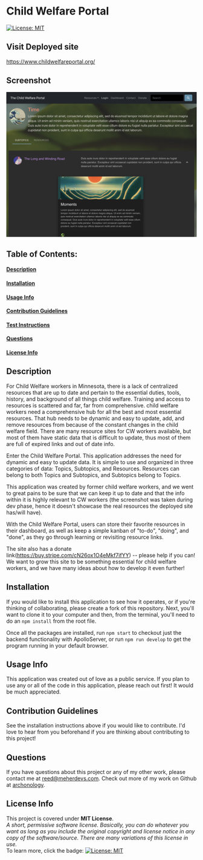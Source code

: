 # Child Welfare Portal
[![License: MIT](https://img.shields.io/badge/License-MIT-yellow.svg)](https://opensource.org/licenses/MIT)

## Visit Deployed site
https://www.childwelfareportal.org/

## Screenshot
![Sreenshot](./client/src/media/Screenshot%202023-01-24%20at%209.35.13%20PM.png)    
## Table of Contents:
#### [Description](#description)
#### [Installation](#installation)
#### [Usage Info](#usage-info)
#### [Contribution Guidelines](#contribution-guidelines)
#### [Test Instructions](#test-instructions)
#### [Questions](#questions)
#### [License Info](#license-info)

## Description
For Child Welfare workers in Minnesota, there is a lack of centralized resources that are up to date and pertain to the essential duties, tools, history, and background of all things child welfare. Training and access to resources is scattered and far, far from comprehensive. child welfare workers need a comprehensive hub for all the best and most essential resources. That hub needs to be dynamic and easy to update, add, and remove resources from because of the constant changes in the child welfare field. There are many resource sites for CW workers available, but most of them have static data that is difficult to update, thus most of them are full of expired links and out of date info.

Enter the Child Welfare Portal. This application addresses the need for dynamic and easy to update data. It is simple to use and organized in three categories of data: Topics, Subtopics, and Resources. Resources can belong to both Topics and Subtopics, and Subtopics belong to Topics. 

This application was created by former child welfare workers, and we went to great pains to be sure that we can keep it up to date and that the info within it is highly relevant to CW workers (the screenshot was taken during dev phase, hence it doesn't showcase the real resources the deployed site has/will have). 

With the Child Welfare Portal, users can store their favorite resources in their dashboard, as well as keep a simple kanban of "to-do", "doing", and "done", as they go through learning or revisiting resource links. 

The site also has a donate link(https://buy.stripe.com/cN26ox1O4eMkf7ifYY) -- please help if you can! We want to grow this site to be something essential for child welfare workers, and we have many ideas about how to develop it even further!
    
## Installation
If you would like to install this application to see how it operates, or if you're thinking of collaborating, please create a fork of this repository. Next, you'll want to clone it to your computer and then, from the terminal, you'll need to do an `npm install` from the root file.  

Once all the packages are installed, run `npm start` to checkout just the backend functionality with ApolloServer, or run `npm run develop` to get the program running in your default browser.

## Usage Info
This application was created out of love as a public service. If you plan to use any or all of the code in this application, please reach out first! It would be much appreciated. 

## Contribution Guidelines
See the installation instructions above if you would like to contribute. I'd love to hear from you beforehand if you are thinking about contributing to this project!

## Questions
If you have questions about this project or any of my other work, please contact me at reed@meherdevs.com. Check out more of my work on Github at [archonology](https://github.com/archonology).
    
## License Info
This project is covered under **MIT License**. 
<br>
*A short, permissive software license. Basically, you can do whatever you want as long as you include the original copyright and license notice in any copy of the software/source.  There are many variations of this license in use.* 
<br>
To learn more, click the badge: [![License: MIT](https://img.shields.io/badge/License-MIT-yellow.svg)](https://opensource.org/licenses/MIT)